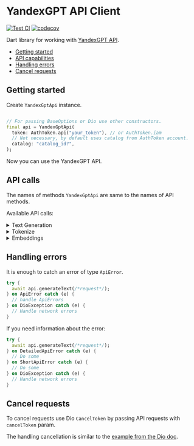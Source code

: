 # YandexGPT API Client

[![Test CI](https://github.com/vladcto/yandex-gpt-rest-api/actions/workflows/test_with_coverage.yaml/badge.svg?branch=main&event=push)](https://github.com/vladcto/yandex-gpt-rest-api/actions/workflows/test_with_coverage.yaml)
[![codecov](https://codecov.io/gh/vladcto/yandex-gpt-rest-api/graph/badge.svg?token=747T4E5KE6)](https://codecov.io/gh/vladcto/yandex-gpt-rest-api)

Dart library for working with [YandexGPT API](https://cloud.yandex.ru/en/docs/yandexgpt/).

- [Getting started](#getting-started)
- [API capabilities](#api-capabilities)
- [Handling errors](#handling-errors)
- [Cancel requests](#cancel-requests)

## Getting started

Create `YandexGptApi` instance.

```dart

// For passing BaseOptions or Dio use other constructors.
final api = YandexGptApi(
  token: AuthToken.api("your_token"), // or AuthToken.iam
  // Not necessary, by default uses catalog from AuthToken account.
  catalog: "catalog_id?",
);
```

Now you can use the YandexGPT API.

## API calls

The names of methods `YandexGptApi` are same to the names of API methods.

Available API calls:

<details>
<summary>Text Generation</summary>

When generating large text with configured small `dio.options.receiveTimeout` a timeout error may occur.

### Generate sync text

```dart
final response = await api.generateText(
  TextGenerationRequest(
    model: GModel.yandexGpt('folder_id'),
    messages: const [
      Message.system("Some joke"),
      Message.user("Generate joke"),
    ],
  ),
);
print(response.alternatives.first.message);
print(response.usage.totalTokens);
```

### Generate async text

The `generateAsyncText` returns the [Operation object](https://cloud.yandex.com/en/docs/api-design-guide/concepts/operation).

For handling `Operation` you can use [getOperationTextGenerate](#fetch-async-generation-status)

```dart
final response = await api.generateAsyncText(
  TextGenerationRequest(
    model: GModel.yandexGpt('folder_id'),
    messages: const [
      Message.system("Some joke"),
      Message.user("Generate joke"),
    ],
  ),
);
print(response.done);
```

### Fetch async generation status
```dart
final async = await api.generateAsyncText(/*request*/);
final response = await api.getOperationTextGenerate(async.id);
print(response.done);
```

</details>

<details>
<summary>Tokenize</summary>

### Tokenize completion

```dart
final response = await api.tokenizeCompletion(
  TextGenerationRequest(
    model: GModel.yandexGpt('folder_id'),
    messages: const [
      Message.system("Some joke"),
      Message.user("Generate joke"),
    ],
  ),
);
print(response.tokens.length);
```

### Tokenize text

```dart
final response = await api.tokenizeText(
  TokenizeTextRequest(
    model: GModel.yandexGpt('folder_id'),
    text: 'some_response_text',
  ),
);
print(response.tokens.length);
```
</details>

<details>
<summary>Embeddings</summary>

### Text embedding

```dart
final response = await api.getTextEmbedding(
  EmbeddingRequest(
    model: VModel.documentation('folder_id'),
    text: 'Some text',
  ),
);
print(response.embedding);
```
</details>

## Handling errors

It is enough to catch an error of type `ApiError`.

```dart
try {
  await api.generateText(/*request*/);
} on ApiError catch (e) {
  // handle ApiErrors
} on DioException catch (e) {
  // Handle network errors
}
```

If you need information about the error:

```dart
try {
  await api.generateText(/*request*/);
} on DetailedApiError catch (e) {
  // Do some
} on ShortApiError catch (e) {
  // Do some
} on DioException catch (e) {
  // Handle network errors
}
```

## Cancel requests

To cancel requests use Dio `CancelToken` by passing API requests with `cancelToken` param.

The handling cancellation is similar to
the [example from the Dio doc](https://github.com/cfug/dio/blob/51d0bbb74298f40ef2f54d6109c2510c978f3771/example/lib/cancel_request.dart).